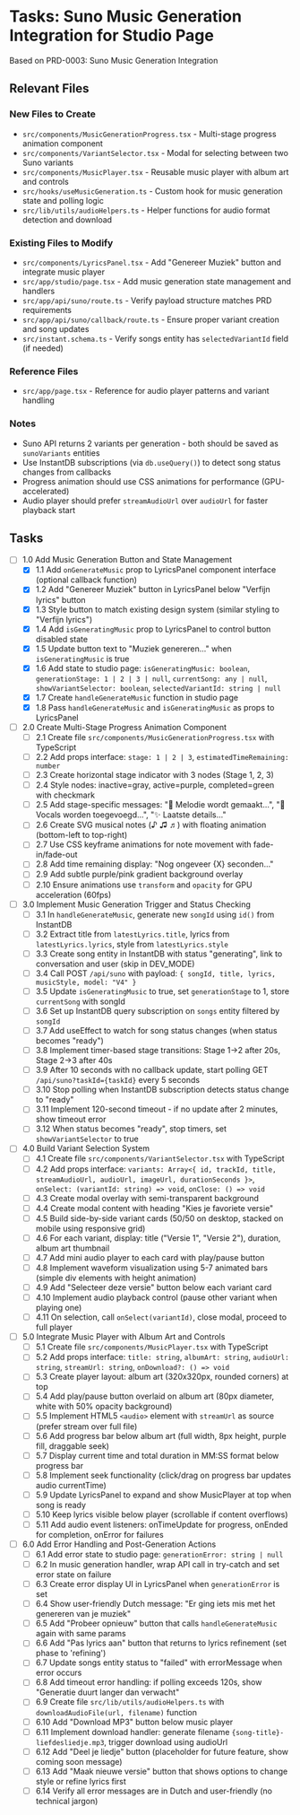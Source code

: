 # Tasks: Suno Music Generation Integration for Studio Page

Based on PRD-0003: Suno Music Generation Integration

## Relevant Files

### New Files to Create
- `src/components/MusicGenerationProgress.tsx` - Multi-stage progress animation component
- `src/components/VariantSelector.tsx` - Modal for selecting between two Suno variants
- `src/components/MusicPlayer.tsx` - Reusable music player with album art and controls
- `src/hooks/useMusicGeneration.ts` - Custom hook for music generation state and polling logic
- `src/lib/utils/audioHelpers.ts` - Helper functions for audio format detection and download

### Existing Files to Modify
- `src/components/LyricsPanel.tsx` - Add "Genereer Muziek" button and integrate music player
- `src/app/studio/page.tsx` - Add music generation state management and handlers
- `src/app/api/suno/route.ts` - Verify payload structure matches PRD requirements
- `src/app/api/suno/callback/route.ts` - Ensure proper variant creation and song updates
- `src/instant.schema.ts` - Verify songs entity has `selectedVariantId` field (if needed)

### Reference Files
- `src/app/page.tsx` - Reference for audio player patterns and variant handling

### Notes
- Suno API returns 2 variants per generation - both should be saved as `sunoVariants` entities
- Use InstantDB subscriptions (via `db.useQuery()`) to detect song status changes from callbacks
- Progress animation should use CSS animations for performance (GPU-accelerated)
- Audio player should prefer `streamAudioUrl` over `audioUrl` for faster playback start

## Tasks

- [ ] 1.0 Add Music Generation Button and State Management
  - [x] 1.1 Add `onGenerateMusic` prop to LyricsPanel component interface (optional callback function)
  - [x] 1.2 Add "Genereer Muziek" button in LyricsPanel below "Verfijn lyrics" button
  - [x] 1.3 Style button to match existing design system (similar styling to "Verfijn lyrics")
  - [x] 1.4 Add `isGeneratingMusic` prop to LyricsPanel to control button disabled state
  - [x] 1.5 Update button text to "Muziek genereren..." when `isGeneratingMusic` is true
  - [x] 1.6 Add state to studio page: `isGeneratingMusic: boolean`, `generationStage: 1 | 2 | 3 | null`, `currentSong: any | null`, `showVariantSelector: boolean`, `selectedVariantId: string | null`
  - [x] 1.7 Create `handleGenerateMusic` function in studio page
  - [x] 1.8 Pass `handleGenerateMusic` and `isGeneratingMusic` as props to LyricsPanel

- [ ] 2.0 Create Multi-Stage Progress Animation Component
  - [ ] 2.1 Create file `src/components/MusicGenerationProgress.tsx` with TypeScript
  - [ ] 2.2 Add props interface: `stage: 1 | 2 | 3`, `estimatedTimeRemaining: number`
  - [ ] 2.3 Create horizontal stage indicator with 3 nodes (Stage 1, 2, 3)
  - [ ] 2.4 Style nodes: inactive=gray, active=purple, completed=green with checkmark
  - [ ] 2.5 Add stage-specific messages: "🎵 Melodie wordt gemaakt...", "🎤 Vocals worden toegevoegd...", "✨ Laatste details..."
  - [ ] 2.6 Create SVG musical notes (♪ ♫ ♬) with floating animation (bottom-left to top-right)
  - [ ] 2.7 Use CSS keyframe animations for note movement with fade-in/fade-out
  - [ ] 2.8 Add time remaining display: "Nog ongeveer {X} seconden..."
  - [ ] 2.9 Add subtle purple/pink gradient background overlay
  - [ ] 2.10 Ensure animations use `transform` and `opacity` for GPU acceleration (60fps)

- [ ] 3.0 Implement Music Generation Trigger and Status Checking
  - [ ] 3.1 In `handleGenerateMusic`, generate new `songId` using `id()` from InstantDB
  - [ ] 3.2 Extract title from `latestLyrics.title`, lyrics from `latestLyrics.lyrics`, style from `latestLyrics.style`
  - [ ] 3.3 Create song entity in InstantDB with status "generating", link to conversation and user (skip in DEV_MODE)
  - [ ] 3.4 Call POST `/api/suno` with payload: `{ songId, title, lyrics, musicStyle, model: "V4" }`
  - [ ] 3.5 Update `isGeneratingMusic` to true, set `generationStage` to 1, store `currentSong` with songId
  - [ ] 3.6 Set up InstantDB query subscription on `songs` entity filtered by `songId`
  - [ ] 3.7 Add useEffect to watch for song status changes (when status becomes "ready")
  - [ ] 3.8 Implement timer-based stage transitions: Stage 1→2 after 20s, Stage 2→3 after 40s
  - [ ] 3.9 After 10 seconds with no callback update, start polling GET `/api/suno?taskId={taskId}` every 5 seconds
  - [ ] 3.10 Stop polling when InstantDB subscription detects status change to "ready"
  - [ ] 3.11 Implement 120-second timeout - if no update after 2 minutes, show timeout error
  - [ ] 3.12 When status becomes "ready", stop timers, set `showVariantSelector` to true

- [ ] 4.0 Build Variant Selection System
  - [ ] 4.1 Create file `src/components/VariantSelector.tsx` with TypeScript
  - [ ] 4.2 Add props interface: `variants: Array<{ id, trackId, title, streamAudioUrl, audioUrl, imageUrl, durationSeconds }>`, `onSelect: (variantId: string) => void`, `onClose: () => void`
  - [ ] 4.3 Create modal overlay with semi-transparent background
  - [ ] 4.4 Create modal content with heading "Kies je favoriete versie"
  - [ ] 4.5 Build side-by-side variant cards (50/50 on desktop, stacked on mobile using responsive grid)
  - [ ] 4.6 For each variant, display: title ("Versie 1", "Versie 2"), duration, album art thumbnail
  - [ ] 4.7 Add mini audio player to each card with play/pause button
  - [ ] 4.8 Implement waveform visualization using 5-7 animated bars (simple div elements with height animation)
  - [ ] 4.9 Add "Selecteer deze versie" button below each variant card
  - [ ] 4.10 Implement audio playback control (pause other variant when playing one)
  - [ ] 4.11 On selection, call `onSelect(variantId)`, close modal, proceed to full player

- [ ] 5.0 Integrate Music Player with Album Art and Controls
  - [ ] 5.1 Create file `src/components/MusicPlayer.tsx` with TypeScript
  - [ ] 5.2 Add props interface: `title: string`, `albumArt: string`, `audioUrl: string`, `streamUrl: string`, `onDownload?: () => void`
  - [ ] 5.3 Create player layout: album art (320x320px, rounded corners) at top
  - [ ] 5.4 Add play/pause button overlaid on album art (80px diameter, white with 50% opacity background)
  - [ ] 5.5 Implement HTML5 `<audio>` element with `streamUrl` as source (prefer stream over full file)
  - [ ] 5.6 Add progress bar below album art (full width, 8px height, purple fill, draggable seek)
  - [ ] 5.7 Display current time and total duration in MM:SS format below progress bar
  - [ ] 5.8 Implement seek functionality (click/drag on progress bar updates audio currentTime)
  - [ ] 5.9 Update LyricsPanel to expand and show MusicPlayer at top when song is ready
  - [ ] 5.10 Keep lyrics visible below player (scrollable if content overflows)
  - [ ] 5.11 Add audio event listeners: onTimeUpdate for progress, onEnded for completion, onError for failures

- [ ] 6.0 Add Error Handling and Post-Generation Actions
  - [ ] 6.1 Add error state to studio page: `generationError: string | null`
  - [ ] 6.2 In music generation handler, wrap API call in try-catch and set error state on failure
  - [ ] 6.3 Create error display UI in LyricsPanel when `generationError` is set
  - [ ] 6.4 Show user-friendly Dutch message: "Er ging iets mis met het genereren van je muziek"
  - [ ] 6.5 Add "Probeer opnieuw" button that calls `handleGenerateMusic` again with same params
  - [ ] 6.6 Add "Pas lyrics aan" button that returns to lyrics refinement (set phase to 'refining')
  - [ ] 6.7 Update songs entity status to "failed" with errorMessage when error occurs
  - [ ] 6.8 Add timeout error handling: if polling exceeds 120s, show "Generatie duurt langer dan verwacht"
  - [ ] 6.9 Create file `src/lib/utils/audioHelpers.ts` with `downloadAudioFile(url, filename)` function
  - [ ] 6.10 Add "Download MP3" button below music player
  - [ ] 6.11 Implement download handler: generate filename `{song-title}-liefdesliedje.mp3`, trigger download using audioUrl
  - [ ] 6.12 Add "Deel je liedje" button (placeholder for future feature, show coming soon message)
  - [ ] 6.13 Add "Maak nieuwe versie" button that shows options to change style or refine lyrics first
  - [ ] 6.14 Verify all error messages are in Dutch and user-friendly (no technical jargon)
